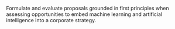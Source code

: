 Formulate and evaluate proposals grounded in first principles when assessing opportunities to embed machine learning and artificial intelligence into a corporate strategy.
